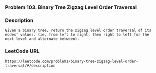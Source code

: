 ### Problem 103. Binary Tree Zigzag Level Order Traversal

### Description 
	Given a binary tree, return the zigzag level order traversal of its nodes' values. (ie, from left to right, then right to left for the next level and alternate between).

### LeetCode URL 
	https://leetcode.com/problems/binary-tree-zigzag-level-order-traversal/#/description
